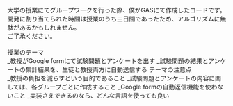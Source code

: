 大学の授業にてグループワークを行った際、僕がGASにて作成したコードです。<br>
開発に割り当てられた時間は授業のうち三日間であったため、アルゴリズムに無駄があるかもしれません。<br>
ご了承ください。
<br>
<br>
授業のテーマ<br>
_教授がGoogle formにて試験問題とアンケートを出す
_試験問題の結果とアンケートの集計結果を、生徒と教授両方に自動送信する
テーマの注意点<br>
_教授の負担を減らすという目的であること
_試験問題とアンケートの内容に関しては、各グループごとに作成すること
_Google formの自動返信機能を使わないこと
_実装さえできるのなら、どんな言語を使っても良い
